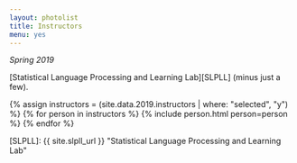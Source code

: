 ```yaml
---
layout: photolist
title: Instructors
menu: yes
---
```


*Spring 2019*

[Statistical Language Processing and Learning Lab][SLPLL] (minus just a few).

{% assign instructors = (site.data.2019.instructors | where: "selected", "y") %}
{% for person in instructors %}
{% include person.html person=person %}
{% endfor %}


[SLPLL]: {{ site.slpll_url }} "Statistical Language Processing and Learning Lab"
